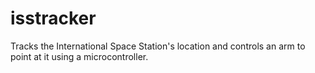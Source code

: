 # isstracker
Tracks the International Space Station's location and controls an arm to point at it using a microcontroller.
